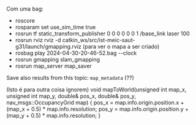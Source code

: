 Com uma bag:
- roscore
- rosparam set use_sim_time true
- rosrun tf static_transform_publisher 0 0 0 0 0 0 1 /base_link laser 100
- rosrun rviz rviz -d catkin_ws/src/ist-meic-saut-g31/launch/gmapping.rviz (para ver o mapa a ser criado)
- rosbag play 2024-04-30-20-46-52.bag --clock
- rosrun gmapping slam_gmapping
- rosrun map_server map_saver

Save also results from this topic: `map_metadata` (??)


(Isto é para outra coisa ignorem)
void mapToWorld(unsigned int map_x, unsigned int map_y, double& pos_x, double& pos_y, nav_msgs::OccupancyGrid map)
{
    pos_x = map.info.origin.position.x + (map_x + 0.5) * map.info.resolution;
    pos_y = map.info.origin.position.y + (map_y + 0.5) * map.info.resolution;
}
